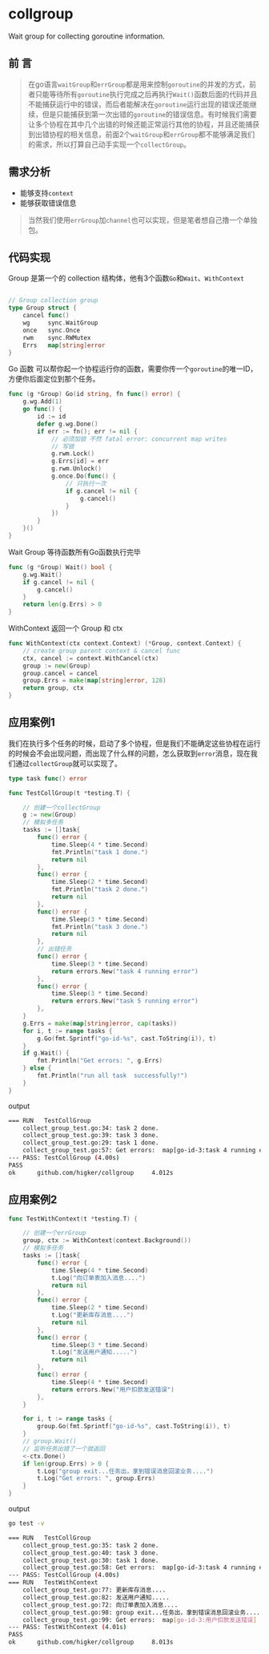 # collgroup
Wait group for collecting goroutine information.

## 前 言

>在go语言`waitGroup`和`errGroup`都是用来控制`goroutine`的并发的方式，前者只能等待所有`goroutine`执行完成之后再执行`Wait()`函数后面的代码并且不能捕获运行中的错误，而后者能解决在`goroutine`运行出现的错误还能继续，但是只能捕获到第一次出错的`goroutine`的错误信息。有时候我们需要让多个协程在其中几个出错的时候还能正常运行其他的协程，并且还能捕获到出错协程的相关信息，前面2个`waitGroup`和`errGroup`都不能够满足我们的需求，所以打算自己动手实现一个`collectGroup`。


## 需求分析

- 能够支持`context`
- 能够获取错误信息

> 当然我们使用`errGroup`加`channel`也可以实现，但是笔者想自己撸一个单独包。

## 代码实现

Group 是第一个的 collection 结构体，他有3个函数`Go`和`Wait`、`WithContext`

```go

// Group collection group
type Group struct {
	cancel func()
	wg     sync.WaitGroup
	once   sync.Once
	rwm    sync.RWMutex
	Errs   map[string]error
}

```

Go 函数 可以帮你起一个协程运行你的函数，需要你传一个`goroutine`的唯一ID，方便你后面定位到那个任务。

```go
func (g *Group) Go(id string, fn func() error) {
	g.wg.Add(1)
	go func() {
		id := id
		defer g.wg.Done()
		if err := fn(); err != nil {
			// 必须加锁 不然 fatal error: concurrent map writes
			// 写锁
			g.rwm.Lock()
			g.Errs[id] = err
			g.rwm.Unlock()
			g.once.Do(func() {
				// 只执行一次
				if g.cancel != nil {
					g.cancel()
				}
			})
		}
	}()
}

```
Wait Group 等待函数所有Go函数执行完毕

```go
func (g *Group) Wait() bool {
	g.wg.Wait()
	if g.cancel != nil {
		g.cancel()
	}
	return len(g.Errs) > 0
}
```

 WithContext 返回一个 Group 和 ctx

```go
func WithContext(ctx context.Context) (*Group, context.Context) {
    // create group parent context & cancel func
    ctx, cancel := context.WithCancel(ctx)
    group := new(Group)
    group.cancel = cancel
    group.Errs = make(map[string]error, 128)
    return group, ctx
}
```

## 应用案例1
我们在执行多个任务的时候，启动了多个协程，但是我们不能确定这些协程在运行的时候会不会出现问题，而出现了什么样的问题，怎么获取到`error`消息，现在我们通过`collectGroup`就可以实现了。

```go
type task func() error

func TestCollGroup(t *testing.T) {

	// 创建一个collectGroup
	g := new(Group)
	// 模拟多任务
	tasks := []task{
		func() error {
			time.Sleep(4 * time.Second)
			fmt.Println("task 1 done.")
			return nil
		},
		func() error {
			time.Sleep(2 * time.Second)
			fmt.Println("task 2 done.")
			return nil
		},
		func() error {
			time.Sleep(3 * time.Second)
			fmt.Println("task 3 done.")
			return nil
		},
		// 出错任务
		func() error {
			time.Sleep(3 * time.Second)
			return errors.New("task 4 running error")
		},
		func() error {
			time.Sleep(3 * time.Second)
			return errors.New("task 5 running error")
		},
	}
	g.Errs = make(map[string]error, cap(tasks))
	for i, t := range tasks {
		g.Go(fmt.Sprintf("go-id-%s", cast.ToString(i)), t)
	}
	if g.Wait() {
		fmt.Println("Get errors: ", g.Errs)
	} else {
		fmt.Println("run all task  successfully!")
	}
}
```

output

```bash
=== RUN   TestCollGroup
    collect_group_test.go:34: task 2 done.
    collect_group_test.go:39: task 3 done.
    collect_group_test.go:29: task 1 done.
    collect_group_test.go:57: Get errors:  map[go-id-3:task 4 running error go-id-4:task 5 running error]
--- PASS: TestCollGroup (4.00s)
PASS
ok      github.com/higker/collgroup     4.012s
```

## 应用案例2

```go
func TestWithContext(t *testing.T) {

	// 创建一个errGroup
	group, ctx := WithContext(context.Background())
	// 模拟多任务
	tasks := []task{
		func() error {
			time.Sleep(4 * time.Second)
			t.Log("向订单表加入消息....")
			return nil
		},
		func() error {
			time.Sleep(2 * time.Second)
			t.Log("更新库存消息....")
			return nil
		},
		func() error {
			time.Sleep(3 * time.Second)
			t.Log("发送用户通知.....")
			return nil
		},
		func() error {
			time.Sleep(4 * time.Second)
			return errors.New("用户扣款发送错误")
		},
	}

	for i, t := range tasks {
		group.Go(fmt.Sprintf("go-id-%s", cast.ToString(i)), t)
	}
	// group.Wait()
	// 监听任务出错了一个就返回
	<-ctx.Done()
	if len(group.Errs) > 0 {
		t.Log("group exit...任务出，拿到错误消息回滚业务....")
		t.Log("Get errors: ", group.Errs)
	}
}

```

output

```bash
go test -v

=== RUN   TestCollGroup
    collect_group_test.go:35: task 2 done.
    collect_group_test.go:40: task 3 done.
    collect_group_test.go:30: task 1 done.
    collect_group_test.go:58: Get errors:  map[go-id-3:task 4 running error go-id-4:task 5 running error]
--- PASS: TestCollGroup (4.00s)
=== RUN   TestWithContext
    collect_group_test.go:77: 更新库存消息....
    collect_group_test.go:82: 发送用户通知.....
    collect_group_test.go:72: 向订单表加入消息....
    collect_group_test.go:98: group exit...任务出，拿到错误消息回滚业务....
    collect_group_test.go:99: Get errors:  map[go-id-3:用户扣款发送错误]
--- PASS: TestWithContext (4.01s)
PASS
ok      github.com/higker/collgroup     8.013s
```
